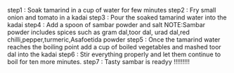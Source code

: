 step1 : Soak tamarind in a cup of water for few minutes
step2 : Fry small onion and tomato in a kadai
step3 : Pour the soaked tamarind water into the kadai
step4 : Add a spoon of sambar powder and salt
                       NOTE:Sambar powder includes spices such as gram dal,toor dal, urad dal,red chilli,pepper,turmeric,Asafoetida powder 
step5 : Once the tamarind water reaches the boiling point add a cup of boiled vegetables and mashed toor dal into the kadai
step6 : Stir everything properly and let them continue to boil for ten more minutes.
step7 : Tasty sambar is readyy !!!!!!!!!